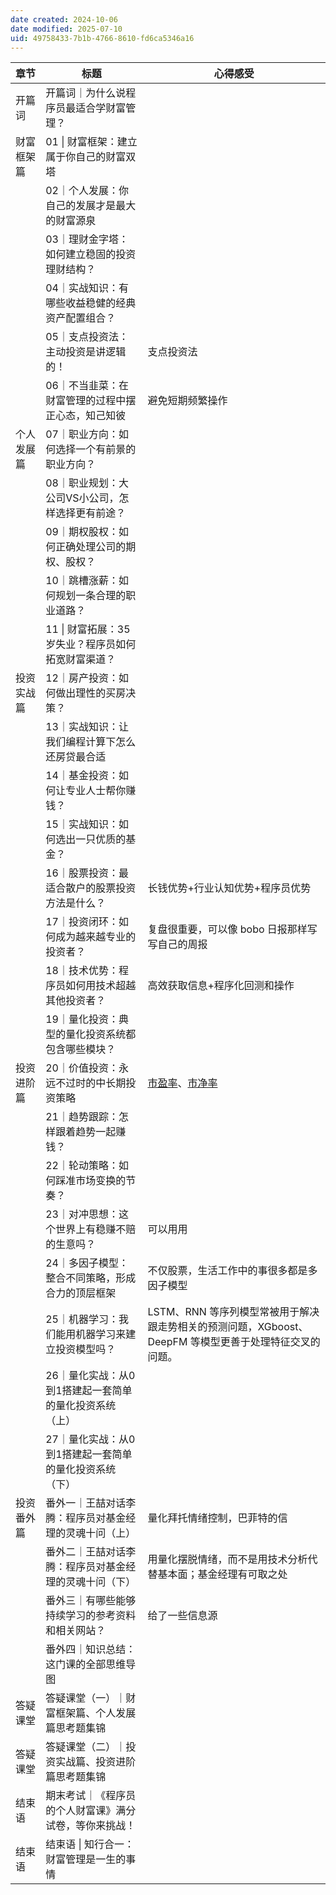 ```yaml
---
date created: 2024-10-06
date modified: 2025-07-10
uid: 49758433-7b1b-4766-8610-fd6ca5346a16
---
```


| 章节    | 标题                            | 心得感受                                                           |
| ----- | ----------------------------- | -------------------------------------------------------------- |
| 开篇词   | 开篇词｜为什么说程序员最适合学财富管理？|                                                                |
| 财富框架篇 | 01 \| 财富框架：建立属于你自己的财富双塔       |                                                                |
|       | 02｜个人发展：你自己的发展才是最大的财富源泉       |                                                                |
|       | 03｜理财金字塔：如何建立稳固的投资理财结构？|                                                                |
|       | 04｜实战知识：有哪些收益稳健的经典资产配置组合？|                                                                |
|       | 05｜支点投资法：主动投资是讲逻辑的！| 支点投资法                                                          |
|       | 06｜不当韭菜：在财富管理的过程中摆正心态，知己知彼    | 避免短期频繁操作                                                       |
| 个人发展篇 | 07｜职业方向：如何选择一个有前景的职业方向？|                                                                |
|       | 08｜职业规划：大公司VS小公司，怎样选择更有前途？|                                                                |
|       | 09｜期权股权：如何正确处理公司的期权、股权？|                                                                |
|       | 10｜跳槽涨薪：如何规划一条合理的职业道路？|                                                                |
|       | 11 \| 财富拓展：35岁失业？程序员如何拓宽财富渠道？|                                                                |
| 投资实战篇 | 12｜房产投资：如何做出理性的买房决策？|                                                                |
|       | 13｜实战知识：让我们编程计算下怎么还房贷最合适      |                                                                |
|       | 14｜基金投资：如何让专业人士帮你赚钱？|                                                                |
|       | 15｜实战知识：如何选出一只优质的基金？|                                                                |
|       | 16｜股票投资：最适合散户的股票投资方法是什么？| 长钱优势+行业认知优势+程序员优势                                              |
|       | 17｜投资闭环：如何成为越来越专业的投资者？| 复盘很重要，可以像 bobo 日报那样写写自己的周报                                     |
|       | 18｜技术优势：程序员如何用技术超越其他投资者？| 高效获取信息+程序化回测和操作                                                |
|       | 19｜量化投资：典型的量化投资系统都包含哪些模块？|                                                                |
| 投资进阶篇 | 20｜价值投资：永远不过时的中长期投资策略         | [市盈率](市盈率.md)、[市净率](市净率.md)                                                |
|       | 21｜趋势跟踪：怎样跟着趋势一起赚钱？|                                                                |
|       | 22｜轮动策略：如何踩准市场变换的节奏？|                                                                |
|       | 23｜对冲思想：这个世界上有稳赚不赔的生意吗？| 可以用用                                                           |
|       | 24｜多因子模型：整合不同策略，形成合力的顶层框架     | 不仅股票，生活工作中的事很多都是多因子模型                                          |
|       | 25｜机器学习：我们能用机器学习来建立投资模型吗？| LSTM、RNN 等序列模型常被用于解决跟走势相关的预测问题，XGboost、DeepFM 等模型更善于处理特征交叉的问题。|
|       | 26｜量化实战：从0到1搭建起一套简单的量化投资系统（上）|                                                                |
|       | 27｜量化实战：从0到1搭建起一套简单的量化投资系统（下）|                                                                |
| 投资番外篇 | 番外一｜王喆对话李腾：程序员对基金经理的灵魂十问（上）| 量化拜托情绪控制，巴菲特的信                                                 |
|       | 番外二｜王喆对话李腾：程序员对基金经理的灵魂十问（下）| 用量化摆脱情绪，而不是用技术分析代替基本面；基金经理有可取之处                                |
|       | 番外三｜有哪些能够持续学习的参考资料和相关网站？| 给了一些信息源                                                        |
|       | 番外四｜知识总结：这门课的全部思维导图           |                                                                |
| 答疑课堂  | 答疑课堂（一）｜财富框架篇、个人发展篇思考题集锦      |                                                                |
| 答疑课堂  | 答疑课堂（二）｜投资实战篇、投资进阶篇思考题集锦      |                                                                |
| 结束语   | 期末考试｜《程序员的个人财富课》满分试卷，等你来挑战！|                                                                |
| 结束语   | 结束语 \| 知行合一：财富管理是一生的事情        |                                                                |
